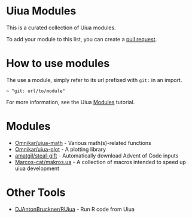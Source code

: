 # Uiua Modules

This is a curated collection of Uiua modules.

To add your module to this list, you can create a [pull request](https://github.com/uiua/uiua-modules/pulls).

# How to use modules

The use a module, simply refer to its url prefixed with `git:` in an import.

```uiua
~ "git: url/to/module"
```

For more information, see the Uiua [Modules](https://uiua.org/tutorial/modules) tutorial.

# Modules

- [Omnikar/uiua-math](https://github.com/Omnikar/uiua-math) - Various math(s)-related functions
- [Omnikar/uiua-plot](https://github.com/Omnikar/uiua-plot) - A plotting library
- [amatgil/steal-gift](https://github.com/amatgil/steal-gift) - Automatically download Advent of Code inputs
- [Marcos-cat/makros.ua](https://github.com/Marcos-cat/makros.ua) - A collection of macros intended to speed up uiua development

# Other Tools

- [DJAntonBruckner/RUiua](https://github.com/DJAntonBruckner/RUiua) - Run R code from Uiua
